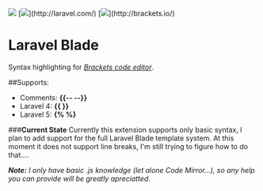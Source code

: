 <img src="http://img.shields.io/badge/version-0.2.1-green.svg?style=flat-square">
[<img src="http://img.shields.io/badge/Laravel-Blade Template-red.svg?style=flat-square">](http://laravel.com/)
[<img src="http://img.shields.io/badge/Brackets-code editor-blue.svg?style=flat-square">](http://brackets.io/)

Laravel Blade
=============
Syntax highlighting for [*Brackets code editor*](http://brackets.io/).

##Supports:

* Comments: **{{-- --}}**
* Laravel 4: **{{  }}**
* Laravel 5: **{%  %}**

###**Current State**
Currently this extension supports only basic syntax, I plan to add support for the full Laravel Blade template system.
At this moment it does not support line breaks, I'm still trying to figure how to do that....

***Note:*** *I only have basic .js knowledge (let alone Code Mirror...), so any help you can provide will be greatly apreciatted.*
